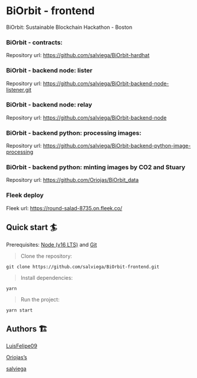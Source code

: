 # BiOrbit - frontend

BiOrbit: Sustainable Blockchain Hackathon - Boston

### BiOrbit - contracts:

Repository url: https://github.com/salviega/BiOrbit-hardhat

### BiOrbit - backend node: lister

Repository url: https://github.com/salviega/BiOrbit-backend-node-listener.git

### BiOrbit - backend node: relay

Repository url: https://github.com/salviega/BiOrbit-backend-node

### BiOrbit - backend python: processing images:

Repository url: https://github.com/salviega/BiOrbit-backend-python-image-processing

### BiOrbit - backend python: minting images by CO2 and Stuary

Repository url: https://github.com/Oriojas/BiOrbit_data

### Fleek deploy

Fleek url: https://round-salad-8735.on.fleek.co/

## Quick start 🏄

Prerequisites: [Node (v16 LTS)](https://nodejs.org/en/download/) and [Git](https://git-scm.com/downloads)

> Clone the repository:

```
git clone https://github.com/salviega/BiOrbit-frontend.git
```

> Install dependencies:

```
yarn
```

> Run the project:

```
yarn start
```

## Authors 🏗

[LuisFelipe09](https://github.com/LuisFelipe09)

[Oriojas’s](https://github.com/Oriojas)

[salviega](https://github.com/salviega)
